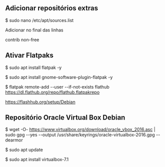 ## Adicionar repositórios extras

$ sudo nano /etc/apt/sources.list

Adicionar no final das linhas

contrib non-free


## Ativar Flatpaks

$ sudo apt install flatpak -y

$ sudo apt install gnome-software-plugin-flatpak -y

$ flatpak remote-add --user --if-not-exists flathub https://dl.flathub.org/repo/flathub.flatpakrepo

https://flashhub.org/setup/Debian

## Repositório  Oracle Virtual Box Debian

$ wget -O- https://www.virtualbox.org/download/oracle_vbox_2016.asc | sudo gpg --yes --output /usr/share/keyrings/oracle-virtualbox-2016.gpg --dearmor

$ sudo apt update

$ sudo apt install virtualbox-7.1
